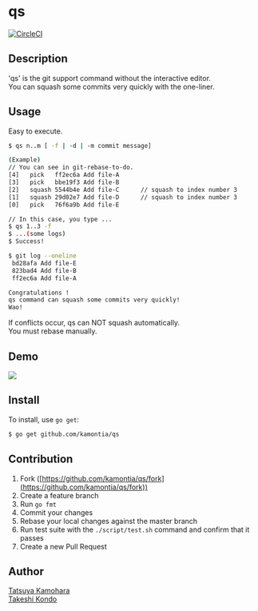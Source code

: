 # qs
[![CircleCI](https://circleci.com/gh/kamontia/qs.svg?style=svg)](https://circleci.com/gh/kamontia/qs)

## Description
'qs' is the git support command without the interactive editor.  
You can squash some commits very quickly with the one-liner.

## Usage
Easy to execute.

```bash
$ qs n..m [ -f | -d | -m commit message]

(Example) 
// You can see in git-rebase-to-do.
[4]   pick   ff2ec6a Add file-A 
[3]   pick   bbe19f3 Add file-B
[2]   squash 5544b4e Add file-C      // squash to index number 3
[1]   squash 29d02e7 Add file-D      // squash to index number 3
[0]   pick   76f6a9b Add file-E  

// In this case, you type ...
$ qs 1..3 -f
$ ...(some logs)
$ Success!

$ git log --oneline 
 bd28afa Add file-E
 823bad4 Add file-B
 ff2ec6a Add file-A

Congratulations !
qs command can squash some commits very quickly!
Wao!

```
If conflicts occur, qs can NOT squash automatically.  
You must rebase manually.

## Demo
![](https://github.com/kamontia/qs/blob/assets/assets/qs-demo.gif)

## Install

To install, use `go get`:

```bash
$ go get github.com/kamontia/qs
```

## Contribution

1. Fork ([https://github.com/kamontia/qs/fork](https://github.com/kamontia/qs/fork))
1. Create a feature branch
1. Run `go fmt`
1. Commit your changes
1. Rebase your local changes against the master branch
1. Run test suite with the `./script/test.sh` command and confirm that it passes
1. Create a new Pull Request

## Author

[Tatsuya Kamohara](https://github.com/kamontia)  
[Takeshi Kondo](https://github.com/chaspy)
